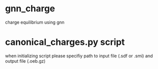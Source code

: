 # gnn_charge
charge equilibrium using gnn

# canonical_charges.py script 
when initializing script please specifiy path to input file (.sdf or .smi) and output file (.oeb.gz)
